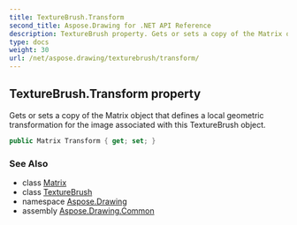```yaml
---
title: TextureBrush.Transform
second_title: Aspose.Drawing for .NET API Reference
description: TextureBrush property. Gets or sets a copy of the Matrix object that defines a local geometric transformation for the image associated with this TextureBrush object
type: docs
weight: 30
url: /net/aspose.drawing/texturebrush/transform/
---
```

## TextureBrush.Transform property

Gets or sets a copy of the Matrix object that defines a local geometric transformation for the image associated with this TextureBrush object.

```csharp
public Matrix Transform { get; set; }
```

### See Also

* class [Matrix](../../../aspose.drawing.drawing2d/matrix/)
* class [TextureBrush](../)
* namespace [Aspose.Drawing](../../texturebrush/)
* assembly [Aspose.Drawing.Common](../../../)



